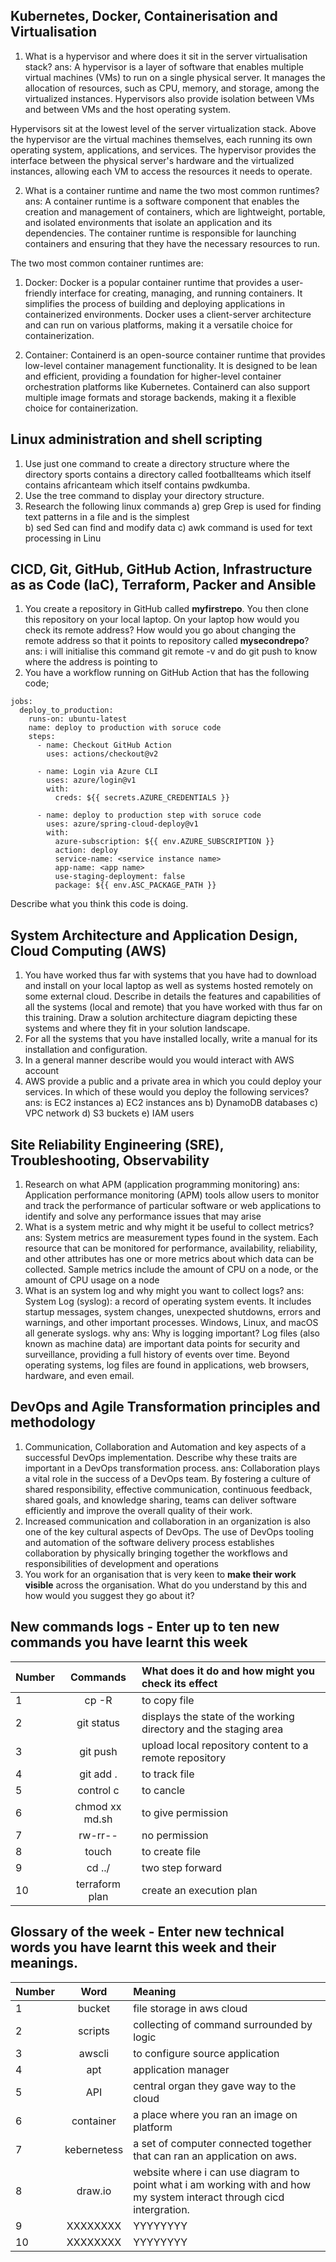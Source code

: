 ## Kubernetes, Docker, Containerisation and Virtualisation

1. What is a hypervisor and where does it sit in the server virtualisation stack?
ans: A hypervisor is a layer of software that enables multiple virtual machines (VMs) to run on a single physical server. It manages the allocation of resources, such as CPU, memory, and storage, among the virtualized instances. Hypervisors also provide isolation between VMs and between VMs and the host operating system.

Hypervisors sit at the lowest level of the server virtualization stack. Above the hypervisor are the virtual machines themselves, each running its own operating system, applications, and services. The hypervisor provides the interface between the physical server's hardware and the virtualized instances, allowing each VM to access the resources it needs to operate.



2. What is a container runtime and name the two most common runtimes? ans: A container runtime is a software component that enables the creation and management of containers, which are lightweight, portable, and isolated environments that isolate an application and its dependencies. The container runtime is responsible for launching containers and ensuring that they have the necessary resources to run.

The two most common container runtimes are:

1. Docker: Docker is a popular container runtime that provides a user-friendly interface for creating, managing, and running containers. It simplifies the process of building and deploying applications in containerized environments. Docker uses a client-server architecture and can run on various platforms, making it a versatile choice for containerization.

2. Container: Containerd is an open-source container runtime that provides low-level container management functionality. It is designed to be lean and efficient, providing a foundation for higher-level container orchestration platforms like Kubernetes. Containerd can also support multiple image formats and storage backends, making it a flexible choice for containerization.


## Linux administration and shell scripting
1. Use just one command to create a directory structure where the directory sports contains a directory called footballteams which itself contains africanteam which itself contains pwdkumba.
2. Use the tree command to display your directory structure.
3. Research the following linux commands
    a) grep Grep is used for finding text patterns in a file and is the simplest  
    b) sed Sed can find and modify data
    c) awk  command is used for text processing in Linu
    
            
## CICD, Git, GitHub, GitHub Action, Infrastructure as as Code (IaC), Terraform, Packer and Ansible
1. You create a repository in GitHub called <b>myfirstrepo</b>. You then clone this repository on your local laptop. On your laptop how would you check its remote address? How would you go about changing the remote address so that it points to repository called <b>mysecondrepo</b>? ans: i will initialise this command git remote -v and do git push to know where the address is pointing to
2. You have a workflow running on GitHub Action that has the following code;
```
jobs:
  deploy_to_production:
    runs-on: ubuntu-latest
    name: deploy to production with soruce code
    steps:
      - name: Checkout GitHub Action
        uses: actions/checkout@v2

      - name: Login via Azure CLI
        uses: azure/login@v1
        with:
          creds: ${{ secrets.AZURE_CREDENTIALS }}

      - name: deploy to production step with soruce code
        uses: azure/spring-cloud-deploy@v1
        with:
          azure-subscription: ${{ env.AZURE_SUBSCRIPTION }}
          action: deploy
          service-name: <service instance name>
          app-name: <app name>
          use-staging-deployment: false
          package: ${{ env.ASC_PACKAGE_PATH }}
```
Describe what you think this code is doing.



## System Architecture and Application Design, Cloud Computing (AWS)
1. You have worked thus far with systems that you have had to download and install on your local laptop as well as systems hosted remotely on some external cloud. Describe in details the features and capabilities of all the systems (local and remote) that you have worked with thus far on this training. Draw a solution architecture diagram depicting these systems and where they fit in your solution landscape.
2. For all the systems that you have installed locally, write a manual for its installation and configuration.
3. In a general manner describe would you would interact with AWS account
4. AWS provide a public and a private area in which you could deploy your services. In which of these would you deploy the following services? 
ans: is EC2 instances 
    a) EC2 instances ans
    b) DynamoDB databases
    c) VPC network
    d) S3 buckets
    e) IAM users


## Site Reliability Engineering (SRE), Troubleshooting, Observability

1. Research on what APM (application programming monitoring)
ans: Application performance monitoring (APM) tools allow users to monitor and track the performance of particular software or web applications to identify and solve any performance issues that may arise
2. What is a system metric and why might it be useful to collect metrics?
ans: System metrics are measurement types found in the system. Each resource that can be monitored for performance, availability, reliability, and other attributes has one or more metrics about which data can be collected. Sample metrics include the amount of CPU on a node, or the amount of CPU usage on a node
3. What is an system log and why might you want to collect logs?
ans: System Log (syslog): a record of operating system events. It includes startup messages, system changes, unexpected shutdowns, errors and warnings, and other important processes. Windows, Linux, and macOS all generate syslogs.
why ans: Why is logging important? Log files (also known as machine data) are important data points for security and surveillance, providing a full history of events over time. Beyond operating systems, log files are found in applications, web browsers, hardware, and even email.


## DevOps and Agile Transformation principles and methodology

1. Communication, Collaboration and Automation and key aspects of a successful DevOps implementation. Describe why these traits are important in a DevOps transformation process.
ans: Collaboration plays a vital role in the success of a DevOps team. By fostering a culture of shared responsibility, effective communication, continuous feedback, shared goals, and knowledge sharing, teams can deliver software efficiently and improve the overall quality of their work.
2. Increased communication and collaboration in an organization is also one of the key cultural aspects of DevOps. The use of DevOps tooling and automation of the software delivery process establishes collaboration by physically bringing together the workflows and responsibilities of development and operations
2. You work for an organisation that is very keen to <b> make their work visible</b> across the organisation. What do you understand by this and how would you suggest they go about it?


## New commands logs - Enter up to ten new commands you have learnt this week

| Number      | Commands | What does it do and how might you check its effect     |
| :---        |    :----:   | :---  |
| 1  | cp -R      | to copy file |
| 2  | git status      | displays the state of the working directory and the staging area   |
| 3  | git push       | upload local repository content to a remote repository |
| 4  | git add .       | to track file   |
| 5  | control c       | to cancle  |
| 6  | chmod xx md.sh      | to give permission   |
| 7  | rw-rr--      | no permission   |
| 8  | touch       | to create file   |
| 9  | cd ../       | two step forward  |
| 10 | terraform plan       | create an execution plan   |

## Glossary of the week - Enter new technical words you have learnt this week and their meanings.

| Number   | Word | Meaning     |
| :---     | :----:   |  :---  |
| 1  | bucket      | file storage in aws cloud   |
| 2  | scripts       | collecting of command surrounded by logic   |
| 3  | awscli       | to configure source application   |
| 4  | apt       | application manager   |
| 5  | API       | central organ they gave way to the cloud   |
| 6  |container       | a place where you ran an image on platform   |
| 7  |kebernetess       | a set of computer connected together that can ran an application on aws.   |
| 8  | draw.io       | website where i can use diagram to point what i am working with and how my system interact through cicd intergration.   |
| 9  | XXXXXXXX       | YYYYYYYY   |
| 10 | XXXXXXXX       | YYYYYYYY   |

